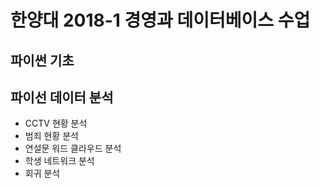 # 한양대 2018-1 경영과 데이터베이스 수업
## 파이썬 기초
## 파이선 데이터 분석
- CCTV 현황 분석
- 범죄 현황 분석
- 연설문 워드 클라우드 분석
- 학생 네트워크 분석
- 회귀 분석
